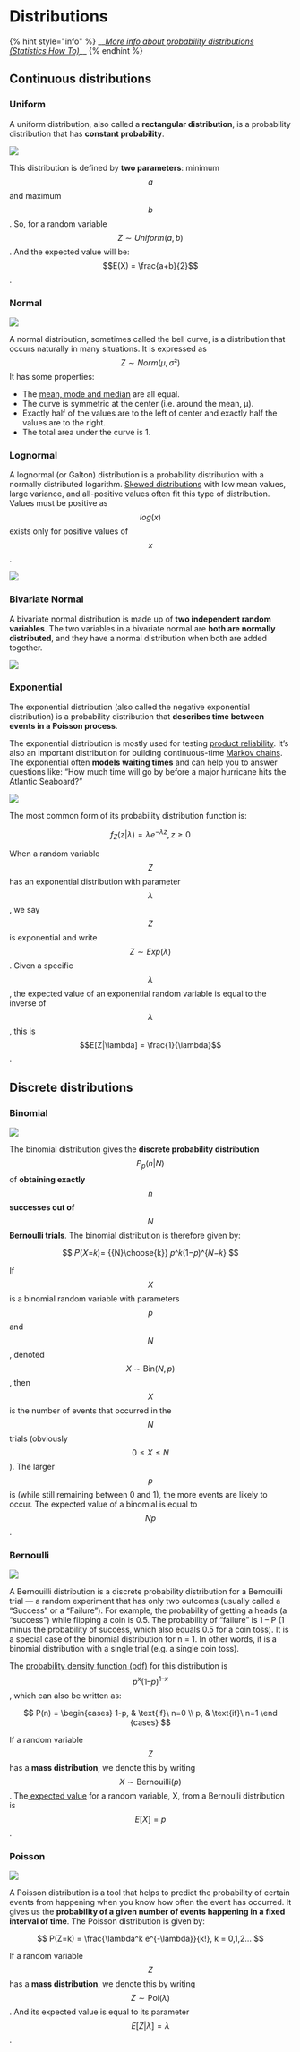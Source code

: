 # Distributions

{% hint style="info" %}
\_\_[_More info about probability distributions \(Statistics How To\)_](https://www.statisticshowto.datasciencecentral.com/probability-distribution/)\_\_
{% endhint %}

## Continuous distributions

### Uniform

A uniform distribution, also called a **rectangular distribution**, is a probability distribution that has **constant probability**.

![](../../.gitbook/assets/image%20%2813%29.png)

This distribution is defined by **two parameters**: minimum $$a$$ and maximum $$b$$. So, for a random variable $$Z \sim Uniform(a, b)$$. And the expected value will be: $$E(X) = \frac{a+b}{2}$$.

### Normal

![](../../.gitbook/assets/image%20%2812%29.png)

A normal distribution, sometimes called the bell curve, is a distribution that occurs naturally in many situations. It is expressed as $$Z \sim Norm(\mu, \sigma²)$$ It has some properties:

* The [mean, mode and median](https://www.statisticshowto.datasciencecentral.com/probability-and-statistics/statistics-definitions/mean-median-mode/) are all equal.
* The curve is symmetric at the center \(i.e. around the mean, μ\).
* Exactly half of the values are to the left of center and exactly half the values are to the right.
* The total area under the curve is 1.

### Lognormal

A lognormal \(or Galton\) distribution is a probability distribution with a normally distributed logarithm. [Skewed distributions](https://www.statisticshowto.datasciencecentral.com/probability-and-statistics/skewed-distribution/) with low mean values, large variance, and all-positive values often fit this type of distribution. Values must be positive as $$log(x)$$ exists only for positive values of $$x$$.

![](../../.gitbook/assets/image%20%2824%29.png)

### Bivariate Normal

A bivariate normal distribution is made up of **two independent random variables**. The two variables in a bivariate normal are **both are normally distributed**, and they have a normal distribution when both are added together.

![](../../.gitbook/assets/bivariate41.gif)

### Exponential

The exponential distribution \(also called the negative exponential distribution\) is a probability distribution that **describes time between events in a Poisson process**. 

The exponential distribution is mostly used for testing [product reliability](http://www.ni.com/white-paper/14412/en/). It’s also an important distribution for building continuous-time [Markov chains](https://www.statisticshowto.datasciencecentral.com/markov-chain-monte-carlo/). The exponential often **models waiting times** and can help you to answer questions like: “How much time will go by before a major hurricane hits the Atlantic Seaboard?”

![](../../.gitbook/assets/image%20%281%29.png)

The most common form of its probability distribution function is:

$$
f_Z(z|λ)=λe^{−λz},z\ge0
$$

When a random variable $$Z$$ has an exponential distribution with parameter $$\lambda$$, we say $$Z$$ is exponential and write $$Z∼Exp(\lambda)$$. Given a specific $$\lambda$$, the expected value of an exponential random variable is equal to the inverse of $$\lambda$$, this is $$E[Z|\lambda] = \frac{1}{\lambda}$$.

## Discrete distributions

### Binomial

![](../../.gitbook/assets/image%20%2841%29.png)

The binomial distribution gives the **discrete probability distribution** $$P_p(n|N)$$ of **obtaining exactly** $$n$$ **successes out of** $$N$$ **Bernoulli trials**. The binomial distribution is therefore given by:

$$
𝑃(𝑋=𝑘)= {{N}\choose{k}}  𝑝^𝑘(1−𝑝)^{𝑁−𝑘}
$$

If $$X$$ is a binomial random variable with parameters $$p$$ and $$N$$, denoted $$X \sim \text{Bin}(N,p)$$, then $$X$$ is the number of events that occurred in the $$N$$ trials \(obviously $$0 \le X \le N$$\). The larger $$p$$ is \(while still remaining between 0 and 1\), the more events are likely to occur. The expected value of a binomial is equal to $$Np$$.

### Bernoulli

![](../../.gitbook/assets/image%20%2846%29.png)

A Bernouilli distribution is a discrete probability distribution for a Bernouilli trial — a random experiment that has only two outcomes \(usually called a “Success” or a “Failure”\). For example, the probability of getting a heads \(a “success”\) while flipping a coin is 0.5. The probability of “failure” is 1 – P \(1 minus the probability of success, which also equals 0.5 for a coin toss\). It is a special case of the binomial distribution for n = 1. In other words, it is a binomial distribution with a single trial \(e.g. a single coin toss\). 

The [probability density function \(pdf\)](https://www.statisticshowto.datasciencecentral.com/probability-density-function/) for this distribution is $$p^x (1 – p)^{1 – x}$$, which can also be written as:

$$
P(n) = \begin{cases} 1-p, & \text{if}\ n=0 \\ p, & \text{if}\ n=1 \end {cases}
$$

If a random variable $$Z$$ has a **mass distribution**, we denote this by writing $$X \sim \text{Bernouilli}(p)$$. The[ expected value](https://www.statisticshowto.datasciencecentral.com/probability-and-statistics/expected-value/) for a random variable, X, from a Bernoulli distribution is $$E[X] = p$$.

### Poisson

![](../../.gitbook/assets/image%20%288%29.png)

A Poisson distribution is a tool that helps to predict the probability of certain events from happening when you know how often the event has occurred. It gives us the **probability of a given number of events happening in a fixed interval of time**. The Poisson distribution is given by:

$$
P(Z=k) = \frac{\lambda^k e^{-\lambda}}{k!}, k = 0,1,2...
$$

If a random variable $$Z$$ has a **mass distribution**, we denote this by writing $$Z \sim \text{Poi}(\lambda)$$. And its expected value is equal to its parameter $$E[ Z|\lambda] = \lambda$$.

